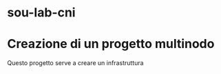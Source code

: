 # sou-lab-cni

# Creazione di un progetto multinodo

Questo progetto serve a creare un infrastruttura 